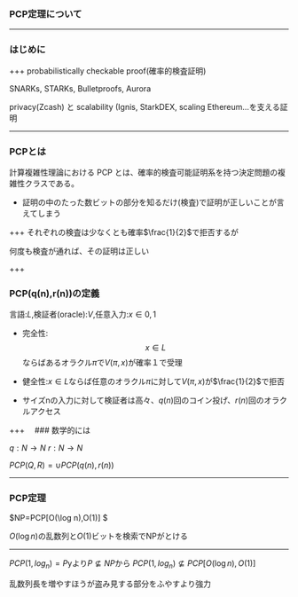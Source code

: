 ### PCP定理について

---

### はじめに

+++
probabilistically checkable proof(確率的検査証明)

SNARKs, STARKs, Bulletproofs, Aurora 

privacy(Zcash) と scalability (Ignis, StarkDEX, scaling Ethereum…を支える証明

---
### PCPとは
計算複雑性理論における PCP とは、確率的検査可能証明系を持つ決定問題の複雑性クラスである。


- 証明の中のたった数ビットの部分を知るだけ(検査)で証明が正しいことが言えてしまう


+++
それぞれの検査は少なくとも確率$\frac{1}{2}$で拒否するが

何度も検査が通れば、その証明は正しい

+++ 
### PCP(q(n),r(n))の定義

言語:$L$,検証者(oracle):$V$,任意入力:$x \in {0,1}$

- 完全性:$$x \in L$$ならばあるオラクル$\pi$で$V(\pi,x)$が確率１で受理

- 健全性:$x \in L$ならば任意のオラクル$\pi$に対して$V(\pi,x)$が$\frac{1}{2}$で拒否

- サイズnの入力に対して検証者は高々、$q(n)$回のコイン投げ、$r(n)$回のオラクルアクセス

+++
　### 数学的には
 
$q:N→N$ $r:N→N$
 
$PCP(Q,R) = \cup PCP(q(n),r(n))$
 


---
### PCP定理

$NP=PCP[O(\log n),O(1)] $

$O(\log n)$の乱数列と$O(1)$ビットを検索でNPがとける


---
$PCP(1,log_n) = P$yより$P \nsubseteq NP$から
$PCP(1,log_n)  \nsubseteq PCP[O(\log n),O(1)]$

乱数列長を増やすほうが盗み見する部分をふやすより強力




